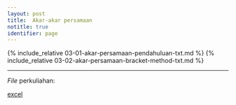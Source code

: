 ```yaml
---
layout: post 
title:  Akar-akar persamaan
notitle: true
identifier: page 
---
```


{% include_relative 03-01-akar-persamaan-pendahuluan-txt.md %}
{% include_relative 03-02-akar-persamaan-bracket-method-txt.md %}

---

*File* perkuliahan: 

<a class="btn btn-outline-primary" href ="{{ site.url }}{{site.baseurl}}/kuliah/03/files/03.xlsx"> excel </a>
 